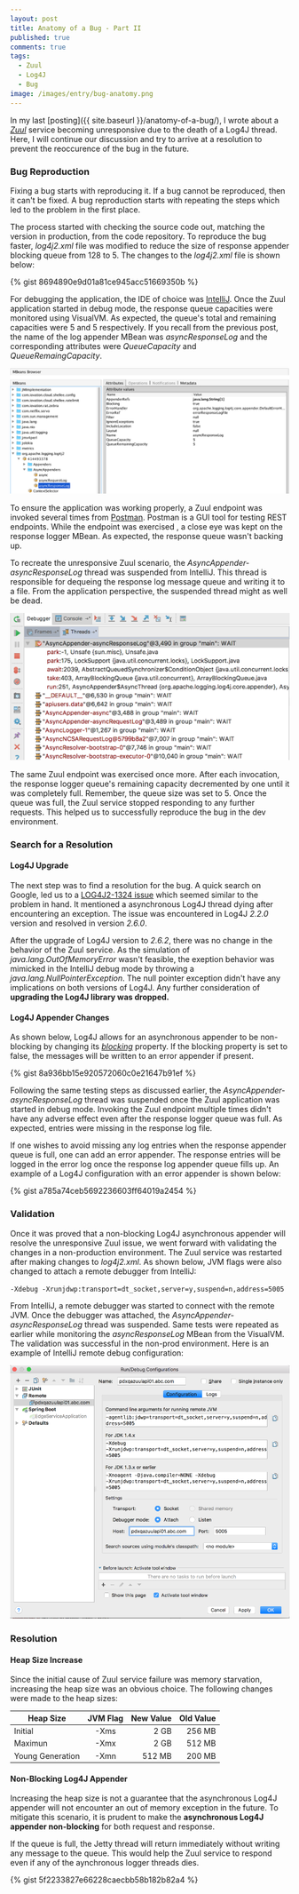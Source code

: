 ```yaml
---
layout: post
title: Anatomy of a Bug - Part II
published: true
comments: true
tags:
  - Zuul
  - Log4J
  - Bug
image: /images/entry/bug-anatomy.png
---
```


In my last [posting]({{ site.baseurl }}/anatomy-of-a-bug/), I wrote about a
[_Zuul_](https://github.com/Netflix/zuul/wiki) service becoming unresponsive 
due to the death of a Log4J thread.
Here, I will continue our discussion and try to arrive at a resolution to prevent the reoccurence
of the bug in the future.

### Bug Reproduction

Fixing a bug starts with reproducing it. If a bug cannot be reproduced, then it can't be fixed.
A bug reproduction starts with repeating the steps which led to the problem in the first place.

The process started with checking the source code out, matching the version in production, 
from the code repository. 
To reproduce the bug faster, _log4j2.xml_ file was modified to reduce the size of response appender
 blocking queue from 128 to 5. The changes to the _log4j2.xml_ file is shown below:

{% gist 8694890e9d01a81ce945acc51669350b %}

For debugging the application, the IDE of choice was [IntelliJ](https://www.jetbrains.com/idea/). 
Once the Zuul application started in debug mode, the response queue capacities were monitored
 using VisualVM. As expected, the queue's total and remaining capacities were 5 and 5 respectively.
If you recall from the previous post, the name of the log appender MBean was _asyncResponseLog_ and
the corresponding attributes were _QueueCapacity_ and _QueueRemaingCapacity_.

![mbean browser](/images/buganatomy/mbean-browser.png)

To ensure the application was working properly, a Zuul endpoint was invoked several times 
from [Postman](https://www.getpostman.com/). Postman is a GUI tool for testing REST endpoints.
While the endpoint was exercised , a close eye was kept on the response logger MBean. As expected, 
the response queue wasn't backing up.

To recreate the unresponsive Zuul scenario, the _AsyncAppender-asyncResponseLog_ thread
was suspended from IntelliJ. This thread is responsible for dequeing the response log
message queue and writing it to a file. From the application perspective, the suspended thread
might as well be dead.

![suspended thread](/images/buganatomy/suspended-thread.png) 

The same Zuul endpoint was exercised once more. 
After each invocation, the response logger queue's remaining capacity decremented by one until
it was completely full. Remember, the queue size was set to 5. 
Once the queue was full, the Zuul service stopped responding to any further requests. 
This helped us to successfully reproduce the bug in the dev environment.

### Search for a Resolution

#### Log4J Upgrade

The next step was to find a resolution for the bug. A quick search on Google, 
led us to a [LOG4J2-1324 issue](https://issues.apache.org/jira/browse/LOG4J2-1324) which seemed similar
to the problem in hand. It mentioned a asynchronous Log4J thread dying 
after encountering an exception. The issue was encountered in Log4J _2.2.0_ version and 
resolved in version _2.6.0_.

After the upgrade of Log4J version to _2.6.2_, there was no change in the behavior of the Zuul service.
As the simulation of _java.lang.OutOfMemoryError_ wasn't feasible, the exeption behavior was mimicked in 
the IntelliJ debug mode by throwing a _java.lang.NullPointerException_. The
null pointer exception didn't have any implications on both versions of Log4J. Any further consideration of 
**upgrading the Log4J library was dropped.**

#### Log4J Appender Changes
 
As shown below, Log4J allows for an asynchronous appender to be non-blocking by changing its 
[_blocking_](https://logging.apache.org/log4j/2.0/manual/appenders.html#BlockingQueueFactory) property. 
If the blocking property is set to false, the messages will be written to an error appender if present.

{% gist 8a936bb15e920572060c0e21647b91ef %}
 
Following the same testing steps as discussed earlier, the _AsyncAppender-asyncResponseLog_ thread
was suspended once the Zuul application was started in debug mode. 
Invoking the Zuul endpoint multiple times didn't have any adverse effect even after the 
response logger queue was full. As expected, entries were missing in the response log file.
 
If one wishes to avoid missing any log entries when the response appender queue is full, one can add an error appender. 
The response entries will be logged in the error log once the response log appender queue fills up.
An example of a Log4J configuration with an error appender is shown below:
 
 {% gist a785a74ceb5692236603ff64019a2454 %}
 
### Validation

Once it was proved that a non-blocking Log4J asynchronous appender will resolve the 
unresponsive Zuul issue, we went forward with validating the changes in a non-production environment. 
The Zuul service was restarted after making changes to _log4j2.xml_.
As shown below, JVM flags were also changed to attach a remote debugger 
from IntelliJ:

`-Xdebug -Xrunjdwp:transport=dt_socket,server=y,suspend=n,address=5005`

From IntelliJ, a remote debugger was started to connect with the remote JVM. Once the debugger
was attached, the _AsyncAppender-asyncResponseLog_ thread was suspended. Same tests were repeated 
as earlier while monitoring the _asyncResponseLog_ MBean from the VisualVM. The validation was successful in the 
non-prod environment. Here is an example of IntelliJ remote debug configuration: 

![remote config](/images/buganatomy/intellij-remote-debug.png) 

### Resolution

#### Heap Size Increase

Since the initial cause of Zuul service failure was memory starvation, increasing the 
heap size was an obvious choice. The following changes were made to the heap
sizes:

| Heap  Size         | JVM Flag       | New Value     | Old Value  |
| ------------------ | :-------------:| -------------:| ----------:|
| Initial            | -Xms           | 2 GB          | 256 MB     |
| Maximun            | -Xmx           | 2 GB          | 512 MB     |
| Young Generation   | -Xmn           | 512 MB        | 200 MB     |

#### Non-Blocking Log4J Appender

Increasing the heap size is not a guarantee that the asynchronous Log4J appender will not encounter an out of memory
exception in the future. To mitigate this scenario, it is prudent to make the 
**asynchronous Log4J appender non-blocking** for both request and response. 

If the queue is full, the Jetty thread will return immediately without writing any message to the queue. 
This would help the Zuul service to respond even if any of the aynchronous logger threads dies.

{% gist 5f2233827e66228caecbb58b182b82a4 %}
